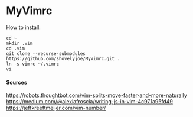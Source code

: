 # MyVimrc

How to install:

```
cd ~
mkdir .vim
cd .vim
git clone --recurse-submodules https://github.com/shovelyjoe/MyVimrc.git .
ln -s vimrc ~/.vimrc
vi

```


#### Sources
https://robots.thoughtbot.com/vim-splits-move-faster-and-more-naturally  
https://medium.com/@alexlafroscia/writing-js-in-vim-4c971a95fd49  
https://jeffkreeftmeijer.com/vim-number/  

